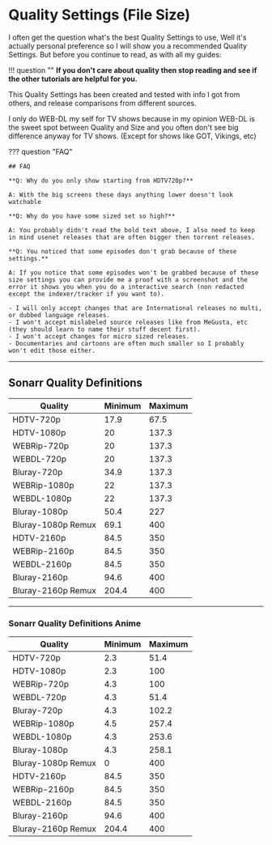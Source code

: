 # Quality Settings (File Size)

I often get the question what's the best Quality Settings to use,
Well it's actually personal preference so I will show you a recommended Quality Settings.
But before you continue to read, as with all my guides:

!!! question ""
    **If you don't care about quality then stop reading and see if the other tutorials are helpful for you.**

This Quality Settings has been created and tested with info I got from others, and release comparisons from different sources.

I only do WEB-DL my self for TV shows because in my opinion WEB-DL is the sweet spot between Quality and Size and you often don't see big difference anyway for TV shows. (Except for shows like GOT, Vikings, etc)

??? question "FAQ"

    ## FAQ

    **Q: Why do you only show starting from HDTV720p?**

    A: With the big screens these days anything lower doesn't look watchable

    **Q: Why do you have some sized set so high?**

    A: You probably didn't read the bold text above, I also need to keep in mind usenet releases that are often bigger then torrent releases.

    **Q: You noticed that some episodes don't grab because of these settings.**

    A: If you notice that some episodes won't be grabbed because of these size settings you can provide me a proof with a screenshot and the error it shows you when you do a interactive search (non redacted except the indexer/tracker if you want to).

    - I will only accept changes that are International releases no multi, or dubbed language releases.
    - I won't accept mislabeled source releases like from MeGusta, etc (they should learn to name their stuff decent first).
    - I won't accept changes for micro sized releases.
    - Documentaries and cartoons are often much smaller so I probably won't edit those either.

------

## Sonarr Quality Definitions

| Quality            | Minimum | Maximum |
| ------------------ | ------- | ------- |
| HDTV-720p          | 17.9    | 67.5    |
| HDTV-1080p         | 20      | 137.3   |
| WEBRip-720p        | 20      | 137.3   |
| WEBDL-720p         | 20      | 137.3   |
| Bluray-720p        | 34.9    | 137.3   |
| WEBRip-1080p       | 22      | 137.3   |
| WEBDL-1080p        | 22      | 137.3   |
| Bluray-1080p       | 50.4    | 227     |
| Bluray-1080p Remux | 69.1    | 400     |
| HDTV-2160p         | 84.5    | 350     |
| WEBRip-2160p       | 84.5    | 350     |
| WEBDL-2160p        | 84.5    | 350     |
| Bluray-2160p       | 94.6    | 400     |
| Bluray-2160p Remux | 204.4   | 400     |

------

### Sonarr Quality Definitions Anime

| Quality            | Minimum | Maximum |
| ------------------ | ------- | ------- |
| HDTV-720p          | 2.3     | 51.4    |
| HDTV-1080p         | 2.3     | 100     |
| WEBRip-720p        | 4.3     | 100     |
| WEBDL-720p         | 4.3     | 51.4    |
| Bluray-720p        | 4.3     | 102.2   |
| WEBRip-1080p       | 4.5     | 257.4   |
| WEBDL-1080p        | 4.3     | 253.6   |
| Bluray-1080p       | 4.3     | 258.1   |
| Bluray-1080p Remux | 0       | 400     |
| HDTV-2160p         | 84.5    | 350     |
| WEBRip-2160p       | 84.5    | 350     |
| WEBDL-2160p        | 84.5    | 350     |
| Bluray-2160p       | 94.6    | 400     |
| Bluray-2160p Remux | 204.4   | 400     |
